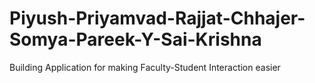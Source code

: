 # Piyush-Priyamvad-Rajjat-Chhajer-Somya-Pareek-Y-Sai-Krishna
Building Application for making Faculty-Student Interaction easier 
